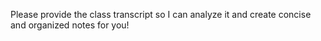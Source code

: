 Please provide the class transcript so I can analyze it and create concise and organized notes for you! 
